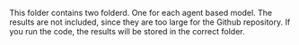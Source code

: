 This folder contains two folderd. One for each agent based model. The results are not included, since they are too large for the Github repository. If you run the code, the results will be stored in the correct folder. 
